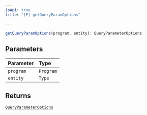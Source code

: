 ```yaml
---
jsApi: true
title: "[F] getQueryParamOptions"

---
```

```ts
getQueryParamOptions(program, entity): QueryParameterOptions
```

## Parameters

| Parameter | Type |
| :------ | :------ |
| `program` | `Program` |
| `entity` | `Type` |

## Returns

[`QueryParameterOptions`](../interfaces/QueryParameterOptions.md)
